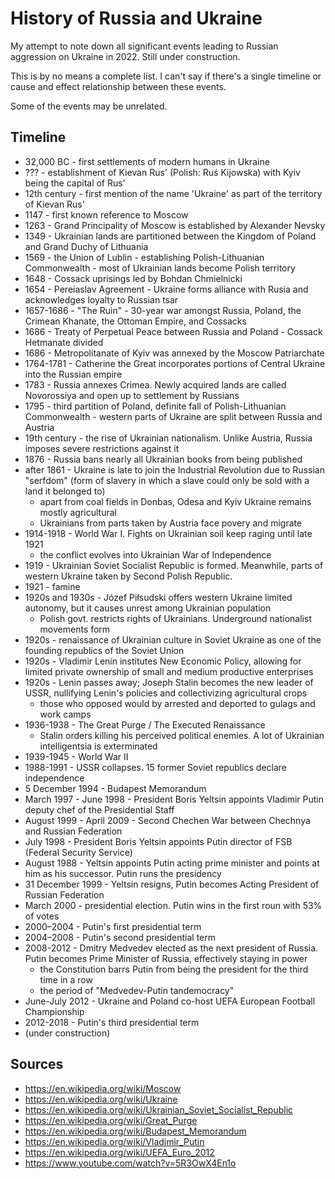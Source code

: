 # History of Russia and Ukraine

My attempt to note down all significant events leading to Russian aggression on Ukraine in 2022. Still under construction.

This is by no means a complete list. I can't say if there's a single timeline or cause and effect relationship between these events.

Some of the events may be unrelated.

## Timeline

- 32,000 BC - first settlements of modern humans in Ukraine
- ??? - establishment of Kievan Rus' (Polish: Ruś Kijowska) with Kyiv being the capital of Rus'
- 12th century - first mention of the name 'Ukraine' as part of the territory of Kievan Rus'
- 1147 - first known reference to Moscow
- 1263 - Grand Principality of Moscow is established by Alexander Nevsky
- 1349 - Ukrainian lands are partitioned between the Kingdom of Poland and Grand Duchy of Lithuania
- 1569 - the Union of Lublin - establishing Polish-Lithuanian Commonwealth - most of Ukrainian lands become Polish territory
- 1648 - Cossack uprisings led by Bohdan Chmielnicki
- 1654 - Pereiaslav Agreement - Ukraine forms alliance with Rusia and acknowledges loyalty to Russian tsar
- 1657-1686 - "The Ruin" - 30-year war amongst Russia, Poland, the Crimean Khanate, the Ottoman Empire, and Cossacks
- 1686 - Treaty of Perpetual Peace between Russia and Poland - Cossack Hetmanate divided
- 1686 - Metropolitanate of Kyiv was annexed by the Moscow Patriarchate
- 1764-1781 - Catherine the Great incorporates portions of Central Ukraine into the Russian empire
- 1783 - Russia annexes Crimea. Newly acquired lands are called Novorossiya and open up to settlement by Russians
- 1795 - third partition of Poland, definite fall of Polish-Lithuanian Commonwealth - western parts of Ukraine are split between Russia and Austria
- 19th century - the rise of Ukrainian nationalism. Unlike Austria, Russia imposes severe restrictions against it
- 1876 - Russia bans nearly all Ukrainian books from being published
- after 1861 - Ukraine is late to join the Industrial Revolution due to Russian "serfdom" (form of slavery in which a slave could only be sold with a land it belonged to)
  - apart from coal fields in Donbas, Odesa and Kyiv Ukraine remains mostly agricultural
  - Ukrainians from parts taken by Austria face povery and migrate
- 1914-1918 - World War I. Fights on Ukrainian soil keep raging until late 1921
  - the conflict evolves into Ukrainian War of Independence
- 1919 - Ukrainian Soviet Socialist Republic is formed. Meanwhile, parts of western Ukraine taken by Second Polish Republic.
- 1921 - famine
- 1920s and 1930s - Józef Piłsudski offers western Ukraine limited autonomy, but it causes unrest among Ukrainian population
  - Polish govt. restricts rights of Ukrainians. Underground nationalist movements form
- 1920s - renaissance of Ukrainian culture in Soviet Ukraine as one of the founding republics of the Soviet Union
- 1920s - Vladimir Lenin institutes New Economic Policy, allowing for limited private ownership of small and medium productive enterprises
- 1920s - Lenin passes away; Joseph Stalin becomes the new leader of USSR, nullifying Lenin's policies and collectivizing agricultural crops
  - those who opposed would by arrested and deported to gulags and work camps
- 1936-1938 - The Great Purge / The Executed Renaissance
  - Stalin orders killing his perceived political enemies. A lot of Ukrainian intelligentsia is exterminated
- 1939-1945 - World War II
- 1988-1991 - USSR collapses. 15 former Soviet republics declare independence
- 5 December 1994 - Budapest Memorandum
- March 1997 - June 1998 - President Boris Yeltsin appoints Vladimir Putin deputy chef of the Presidential Staff
- August 1999 - April 2009 - Second Chechen War between Chechnya and Russian Federation
- July 1998 - President Boris Yeltsin appoints Putin director of FSB (Federal Security Service)
- August 1988 - Yeltsin appoints Putin acting prime minister and points at him as his successor. Putin runs the presidency
- 31 December 1999 - Yeltsin resigns, Putin becomes Acting President of Russian Federation
- March 2000 - presidential election. Putin wins in the first roun with 53% of votes
- 2000–2004 - Putin's first presidential term
- 2004–2008 - Putin's second presidential term
- 2008-2012 - Dmitry Medvedev elected as the next president of Russia. Putin becomes Prime Minister of Russia, effectively staying in power
  - the Constitution barrs Putin from being the president for the third time in a row
  - the period of "Medvedev-Putin tandemocracy"
- June-July 2012 - Ukraine and Poland co-host UEFA European Football Championship
- 2012-2018 - Putin's third presidential term
- (under construction)

## Sources

- https://en.wikipedia.org/wiki/Moscow
- https://en.wikipedia.org/wiki/Ukraine
- https://en.wikipedia.org/wiki/Ukrainian_Soviet_Socialist_Republic
- https://en.wikipedia.org/wiki/Great_Purge
- https://en.wikipedia.org/wiki/Budapest_Memorandum
- https://en.wikipedia.org/wiki/Vladimir_Putin
- https://en.wikipedia.org/wiki/UEFA_Euro_2012
- https://www.youtube.com/watch?v=5R3OwX4En1o